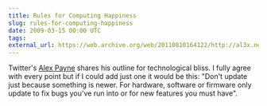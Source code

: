 ```yaml
---
title: Rules for Computing Happiness
slug: rules-for-computing-happiness
date: 2009-03-15 00:00 UTC
tags:
external_url: https://web.archive.org/web/20110810164122/http://al3x.net/2008/09/08/al3xs-rules-for-computing-happiness.html
---
```


Twitter's <a href="http://al3x.net/">Alex Payne</a> shares his outline for technological bliss. I fully agree with every point but if I could add just one it would be this: "Don't update just because something is newer. For hardware, software or firmware only update to fix bugs you've run into or for new features you must have".
